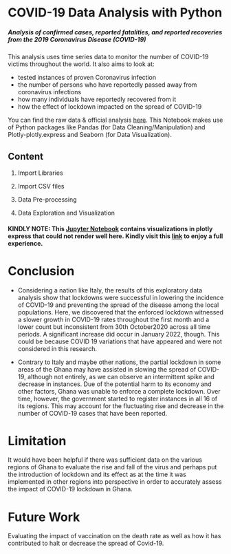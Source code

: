 # COVID-19 Data Analysis with Python

##### Analysis of confirmed cases, reported fatalities, and reported recoveries from the 2019 Coronavirus Disease (COVID-19)

This analysis uses time series data to monitor the number of COVID-19 victims throughout the world. It also aims to look at:
- tested instances of proven Coronavirus infection
- the number of persons who have reportedly passed away from coronavirus infections
- how many individuals have reportedly recovered from it
- how the effect of lockdown impacted on the spread of COVID-19

You can find the raw data & official analysis [here](https://raw.githubusercontent.com/datasets/covid-19/main/data/countries-aggregated.csv). This Notebook makes use of Python packages like Pandas (for Data Cleaning/Manipulation) and Plotly-plotly.express and Seaborn (for Data Visualization).

## Content
1. Import Libraries

2. Import CSV files

3. Data Pre-processing

4. Data Exploration and Visualization


#### KINDLY NOTE: This [Jupyter Notebook](https://github.com/addy-analytics/COVID-19-ANALYSIS/blob/main/COVID-19-Analysis-With-Python.ipynb) contains visualizations in plotly express that could not render well here.  Kindly visit this [link](https://nbviewer.org/github/addy-analytics/COVID-19-ANALYSIS/blob/main/COVID-19-Analysis-With-Python.ipynb) to enjoy a full experience. 


# Conclusion
- Considering a nation like Italy, the results of this exploratory data analysis show that lockdowns were successful in lowering the incidence of COVID-19 and preventing the spread of the disease among the local populations. Here, we discovered that the enforced lockdown witnessed a slower growth in COVID-19 rates throughout the first month and a lower count but inconsistent from 30th October2020 across all time periods. A significant increase did occur in January 2022, though. This could be because COVID 19 variations that have appeared and were not considered in this research.

- Contrary to Italy and maybe other nations, the partial lockdown in some areas of the Ghana may have assisted in slowing the spread of COVID-19, although not entirely, as we can observe an intermittent spike and decrease in instances. Due of the potential harm to its economy and other factors, Ghana was unable to enforce a complete lockdown. Over time, however, the government started to register instances in all 16 of its regions. This may account for the fluctuating rise and decrease in the number of COVID-19 cases that have been reported.

# Limitation
It would have been helpful if there was sufficient data on the various regions of Ghana to evaluate the rise and fall of the virus and perhaps put the introduction of lockdown and its effect as at the time it was implemented in other regions into perspective in order to accurately assess the impact of COVID-19 lockdown in Ghana.

# Future Work
Evaluating the impact of vaccination on the death rate as well as how it has contributed to halt or decrease the spread of Covid-19.
